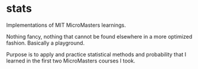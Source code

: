 # stats
Implementations of MIT MicroMasters learnings.

Nothing fancy, nothing that cannot be found elsewhere in a more optimized fashion. Basically a playground.

Purpose is to apply and practice statistical methods and probability that I learned in the first two MicroMasters courses I took.


